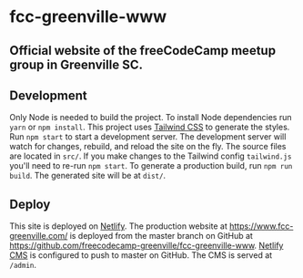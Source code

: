 # fcc-greenville-www

## Official website of the freeCodeCamp meetup group in Greenville SC.

## Development

Only Node is needed to build the project. To install Node dependencies run
`yarn` or `npm install`. This project uses
[Tailwind CSS](https://tailwindcss.com/) to generate the styles. Run `npm start`
to start a development server. The development server will watch for changes,
rebuild, and reload the site on the fly. The source files are located in `src/`.
If you make changes to the Tailwind config `tailwind.js` you'll need to re-run
`npm start`. To generate a production build, run `npm run build`. The generated
site will be at `dist/`.

## Deploy

This site is deployed on [Netlify](https://www.netlify.com/). The production
website at <https://www.fcc-greenville.com/> is deployed from the master branch
on GitHub at <https://github.com/freecodecamp-greenville/fcc-greenville-www>.
[Netlify CMS](https://www.netlifycms.org/) is configured to push to master on
GitHub. The CMS is served at `/admin`.

